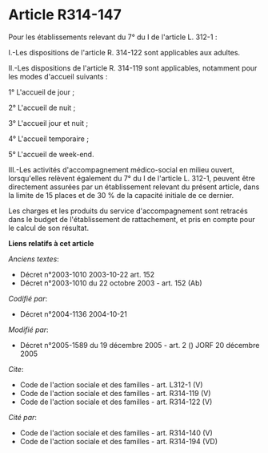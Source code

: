 # Article R314-147

Pour les établissements relevant du 7° du I de l'article L. 312-1 : 

I.-Les dispositions de l'article R. 314-122 sont applicables aux adultes. 

II.-Les dispositions de l'article R. 314-119 sont applicables, notamment pour les modes d'accueil suivants : 

1° L'accueil de jour ; 

2° L'accueil de nuit ; 

3° L'accueil jour et nuit ; 

4° L'accueil temporaire ; 

5° L'accueil de week-end. 

III.-Les activités d'accompagnement médico-social en milieu ouvert, lorsqu'elles relèvent également du 7° du I de l'article
L. 312-1, peuvent être directement assurées par un établissement relevant du présent article, dans la limite de 15 places et
de 30 % de la capacité initiale de ce dernier. 

Les charges et les produits du service d'accompagnement sont retracés dans le budget de l'établissement de rattachement, et
pris en compte pour le calcul de son résultat.

**Liens relatifs à cet article**

_Anciens textes_:

  - Décret n°2003-1010 2003-10-22 art. 152
  - Décret n°2003-1010 du 22 octobre 2003 - art. 152 (Ab)

_Codifié par_:

  - Décret n°2004-1136 2004-10-21

_Modifié par_:

  - Décret n°2005-1589 du 19 décembre 2005 - art. 2 () JORF 20 décembre 2005

_Cite_:

  - Code de l'action sociale et des familles - art. L312-1 (V)
  - Code de l'action sociale et des familles - art. R314-119 (V)
  - Code de l'action sociale et des familles - art. R314-122 (V)

_Cité par_:

  - Code de l'action sociale et des familles - art. R314-140 (V)
  - Code de l'action sociale et des familles - art. R314-194 (VD)
